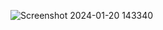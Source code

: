 ![Screenshot 2024-01-20 143340](https://github.com/mdivya465/Product-Landing-Page/assets/140246047/da1778e2-46b6-423a-99e8-b45ab70229a6)
